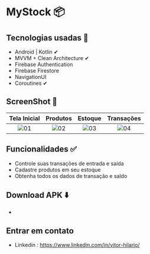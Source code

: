 
# MyStock 📦



## Tecnologias usadas 🚀

- Android | Kotlin ✔︎
- MVVM + Clean Architecture ✔︎
- Firebase Authentication
- Firebase Firestore
- NavigationUI
- Coroutines ✔︎

## ScreenShot 📸

| Tela Inicial | Produtos | Estoque | Transações |
| :--------------------: | :--------------------: | :--------------------: | :--------------------: |
| ![01](https://github.com/ovitorhilario/MyStockApp/assets/81326138/7b73bce1-fdd7-4ba6-86ad-6702399a613d) | ![02](https://github.com/ovitorhilario/MyStockApp/assets/81326138/0e64456b-544b-4591-a0d5-de6946680945) | ![03](https://github.com/ovitorhilario/MyStockApp/assets/81326138/23d65388-d322-43c5-923b-8ac46dadd0eb) | ![04](https://github.com/ovitorhilario/MyStockApp/assets/81326138/52ff0dad-a420-49b5-9001-925b98aa3863) |

## Funcionalidades ✅
- Controle suas transações de entrada e saída
- Cadastre produtos em seu estoque
- Obtenha todos os dados de transação e saldo

## Download APK ⬇️
- 

## Entrar em contato 
- Linkedin : https://www.linkedin.com/in/vitor-hilario/

